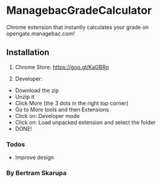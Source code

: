 # ManagebacGradeCalculator
Chrome extension that instantly calculates your grade on opengate.managebac.com!

## Installation
1. Chrome Store: https://goo.gl/KaGBRn

2. Developer:
* Download the zip
* Unzip it
* Click More (the 3 dots in the right top corner)
* Go to More tools and then Extensions
* Click on: Developer mode
* Click on: Load unpacked extension and select the folder
* DONE!

### Todos

- Improve design


### By Bertram Skarupa
